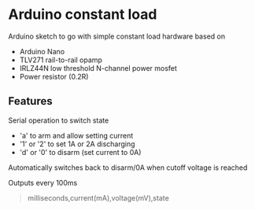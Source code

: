 # Arduino constant load

Arduino sketch to go with simple constant load hardware based on
- Arduino Nano
- TLV271 rail-to-rail opamp
- IRLZ44N low threshold N-channel power mosfet
- Power resistor (0.2R)

## Features
Serial operation to switch state
- 'a' to arm and allow setting current
- '1' or '2' to set 1A or 2A discharging
- 'd' or '0' to disarm (set current to 0A)

Automatically switches back to disarm/0A when cutoff voltage is reached

Outputs every 100ms
> milliseconds,current(mA),voltage(mV),state